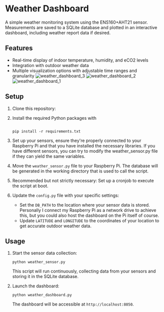 # Weather Dashboard

A simple weather monitoring system using the ENS160+AHT21 sensor. Measurements are saved to a SQLite database and plotted in an interactive dashboard, including weather report data if desired.

## Features
- Real-time display of indoor temperature, humidity, and eCO2 levels
- Integration with outdoor weather data
- Multiple visualization options with adjustable time ranges and granularity
![weather_dashboard_3](https://github.com/user-attachments/assets/8e0bcacc-5f5a-46bb-9f2d-7ec137f032e3)
![weather_dashboard_2](https://github.com/user-attachments/assets/898264f0-1d34-43da-888e-4dfe1d7d7dd6)
![weather_dashboard_1](https://github.com/user-attachments/assets/31d14e7d-6abc-4a5d-8da3-0da8eb30e42c)
## Setup

1. Clone this repository:

2. Install the required Python packages with 

    ```

   pip install -r requirements.txt
   ```

3. Set up your sensors, ensure they're properly connected to your Raspberry Pi and that you have installed the necessary libraries. If you have different sensors, you can try to modify the weather_sensor.py file if they can yield the same variables.

4. Move the ```weather_sensor.py``` file to your Raspberry Pi. The database will be generated in the working directory that is used to call the script.

5. Recommended but not strictly necessary: Set up a cronjob to execute the script at boot.

6. Update the `config.py` file with your specific settings:
   - Set the `DB_PATH` to the location where your sensor data is stored. Personally I connect my Raspberry Pi as a network drive to achieve this, but you could also host the dashboard on the Pi itself of course.
   - Update `LATITUDE` and `LONGITUDE` to the coordinates of your location to get accurate outdoor weather data.

## Usage

1. Start the sensor data collection:
   ```
   python weather_sensor.py
   ```
   This script will run continuously, collecting data from your sensors and storing it in the SQLite database.

2. Launch the dashboard:
   ```
   python weather_dashboard.py
   ```
   The dashboard will be accessible at `http://localhost:8050`.
